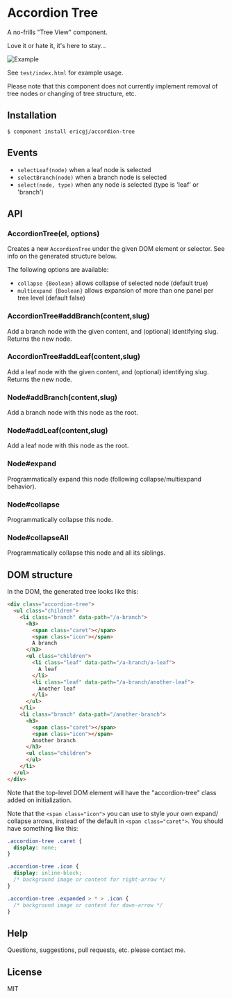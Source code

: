 
# Accordion Tree

  A no-frills "Tree View" component.

  Love it or hate it, it's here to stay... 
  
  <img alt="Example" src="http://i.imgur.com/dJ1mcOT.png" />

  See `test/index.html` for example usage.
  
  Please note that this component does not currently implement 
  removal of tree nodes or changing of tree structure, etc.

## Installation

    $ component install ericgj/accordion-tree

## Events

  - `selectLeaf(node)`      when a leaf node is selected
  - `selectBranch(node)`    when a branch node is selected 
  - `select(node, type)`    when any node is selected (type is 'leaf' or 'branch')

## API
  
### AccordionTree(el, options)

  Creates a new `AccordionTree` under the given DOM element or selector.
  See info on the generated structure below.

  The following options are available:

  - `collapse {Boolean}`    allows collapse of selected node (default true)
  - `multiexpand {Boolean}` allows expansion of more than one panel per tree 
                            level (default false)

### AccordionTree#addBranch(content,slug)

  Add a branch node with the given content, and (optional) identifying slug.
  Returns the new node.

### AccordionTree#addLeaf(content,slug)

  Add a leaf node with the given content, and (optional) identifying slug.
  Returns the new node.


### Node#addBranch(content,slug)

  Add a branch node with this node as the root.

### Node#addLeaf(content,slug)

  Add a leaf node with this node as the root.

### Node#expand

  Programmatically expand this node (following collapse/multiexpand behavior).

### Node#collapse

  Programmatically collapse this node.

### Node#collapseAll

  Programmatically collapse this node and all its siblings.



## DOM structure

  In the DOM, the generated tree looks like this:

  ```html
  <div class="accordion-tree">
    <ul class="children">
      <li class="branch" data-path="/a-branch">
        <h3>
          <span class="caret"></span>
          <span class="icon"></span>
          A branch
        </h3>
        <ul class="children">
          <li class="leaf" data-path="/a-branch/a-leaf">
            A leaf
          </li>
          <li class="leaf" data-path="/a-branch/another-leaf">
            Another leaf
          </li>
        </ul>
      </li>
      <li class="branch" data-path="/another-branch">
        <h3>
          <span class="caret"></span>
          <span class="icon"></span>
          Another branch
        </h3>
        <ul class="children">
        </ul>
      </li>
    </ul>
  </div>
  ```

  Note that the top-level DOM element will have the "accordion-tree" class
  added on initialization.

  Note that the `<span class="icon">` you can use to style your own expand/
  collapse arrows, instead of the default in `<span class="caret">`. You
  should have something like this:

  ```css
  .accordion-tree .caret { 
    display: none; 
  }

  .accordion-tree .icon {
    display: inline-block;
    /* background image or content for right-arrow */
  }

  .accordion-tree .expanded > * > .icon {
    /* background image or content for down-arrow */
  }
  ```

## Help

Questions, suggestions, pull requests, etc. please contact me.

## License

  MIT



